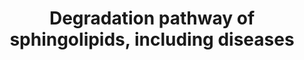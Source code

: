 ---
annotations:
- id: PW:0000735
  parent: classic metabolic pathway
  type: Pathway Ontology
  value: altered sphingolipid metabolic pathway
- id: DOID:3320
  parent: genetic disease
  type: Disease Ontology
  value: Tay-Sachs disease
- id: PW:0000197
  parent: classic metabolic pathway
  type: Pathway Ontology
  value: sphingolipid metabolic pathway
- id: DOID:14504
  parent: genetic disease
  type: Disease Ontology
  value: Niemann-Pick disease
- id: DOID:0070111
  parent: genetic disease
  type: Disease Ontology
  value: Niemann-Pick disease type A
- id: DOID:2368
  parent: genetic disease
  type: Disease Ontology
  value: gangliosidosis
- id: DOID:14499
  parent: genetic disease
  type: Disease Ontology
  value: Fabry disease
- id: DOID:3321
  parent: genetic disease
  type: Disease Ontology
  value: GM2 gangliosidosis
- id: DOID:10587
  parent: genetic disease
  type: Disease Ontology
  value: Krabbe disease
- id: DOID:4
  type: Disease Ontology
  value: disease
- id: PW:0000733
  parent: classic metabolic pathway
  type: Pathway Ontology
  value: glycosphingolipid metabolic pathway
- id: DOID:4795
  parent: genetic disease
  type: Disease Ontology
  value: GM2 gangliosidosis, AB variant
- id: DOID:10581
  parent: genetic disease
  type: Disease Ontology
  value: metachromatic leukodystrophy
- id: PW:0000163
  parent: classic metabolic pathway
  type: Pathway Ontology
  value: sphingolipid degradation pathway
- id: DOID:0070112
  parent: genetic disease
  type: Disease Ontology
  value: Niemann-Pick disease type B
- id: PW:0001062
  parent: classic metabolic pathway
  type: Pathway Ontology
  value: lacto-series glycosphingolipid metabolic pathway
- id: PW:0000162
  parent: classic metabolic pathway
  type: Pathway Ontology
  value: sphingolipid biosynthetic pathway
- id: DOID:3323
  parent: genetic disease
  type: Disease Ontology
  value: Sandhoff disease
- id: DOID:3322
  parent: genetic disease
  type: Disease Ontology
  value: GM1 gangliosidosis
- id: DOID:0050464
  parent: genetic disease
  type: Disease Ontology
  value: Farber lipogranulomatosis
- id: DOID:1926
  parent: genetic disease
  type: Disease Ontology
  value: Gaucher's disease
authors:
- DeSl
- Andra
- Egonw
- AdoBioInfo
- IreneHemel
- Khanspers
- Finterly
- Fehrhart
communities:
- IEM
- RareDiseases
description: Test pathway to include dieases in pathways, in order to deduce biomarkers.
last-edited: 2021-11-30
ndex: 64075170-8b69-11eb-9e72-0ac135e8bacf
organisms:
- Homo sapiens
redirect_from:
- /index.php/Pathway:WP4153
- /instance/WP4153
revision: null
schema-jsonld:
- '@context': https://schema.org/
  '@id': https://wikipathways.github.io/pathways/WP4153.html
  '@type': Dataset
  creator:
    '@type': Organization
    name: WikiPathways
  description: Test pathway to include dieases in pathways, in order to deduce biomarkers.
  keywords:
  - Ceramide
  - GA1
  - GA2
  - GLB1
  - GM1-beta-galactosidase (GLB)
  - GM1-beta-galactosidease (GLB)
  - GM1a
  - GM2
  - GM2-activator
  - 'GM2A '
  - GM3
  - GalCer-beta-galactosidase
  - Globoside
  - Globoside example 1
  - Globoside example 2
  - HEXA
  - HEXB
  - Sap-A
  - Sap-B
  - Sap-C
  - Sphingomyelin
  - Sphingosine
  - Sulfatide
  - acid ceramidase
  - acrylsulfatase A
  - alpha-galactosidase A
  - beta-hexosaminidase A, B
  - digalactosylceramide
  - digalactosylceramide alpha
  - digalactosylceramide beta
  - galactosyl-ceramide
  - globotriaosylceramide
  - glucosylceramide
  - glucosylceramide-beta-glucosidase
  - lactosylceramide
  - sialidase
  - sialidase 1
  - sialidase 2
  - sialidase 3
  - sialidase 4
  - sphingomyelinase
  license: CC0
  name: Degradation pathway of sphingolipids, including diseases
seo: CreativeWork
title: Degradation pathway of sphingolipids, including diseases
wpid: WP4153
---